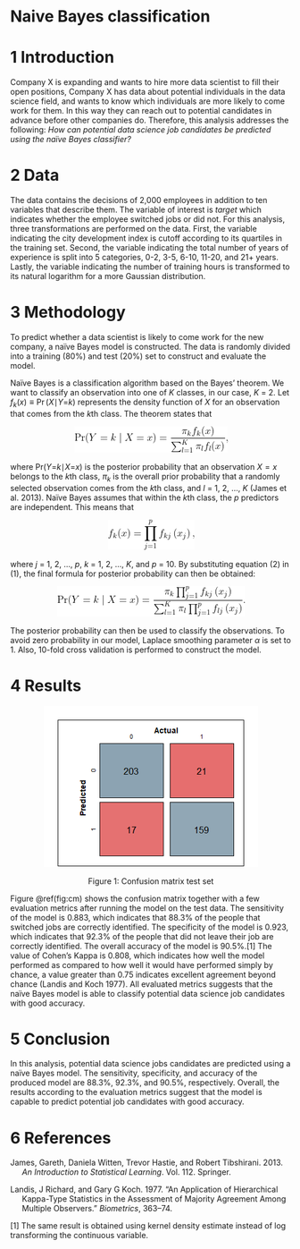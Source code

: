 # Naive Bayes classification

# 1 Introduction

Company X is expanding and wants to hire more data scientist to fill
their open positions, Company X has data about potential individuals in
the data science field, and wants to know which individuals are more
likely to come work for them. In this way they can reach out to
potential candidates in advance before other companies do. Therefore,
this analysis addresses the following: *How can potential data science
job candidates be predicted using the naïve Bayes classifier?*

# 2 Data

The data contains the decisions of 2,000 employees in addition to ten
variables that describe them. The variable of interest is *target* which
indicates whether the employee switched jobs or did not. For this
analysis, three transformations are performed on the data. First, the
variable indicating the city development index is cutoff according to
its quartiles in the training set. Second, the variable indicating the
total number of years of experience is split into 5 categories, 0-2,
3-5, 6-10, 11-20, and 21+ years. Lastly, the variable indicating the
number of training hours is transformed to its natural logarithm for a
more Gaussian distribution.

# 3 Methodology

To predict whether a data scientist is likely to come work for the new
company, a naïve Bayes model is constructed. The data is randomly
divided into a training (80%) and test (20%) set to construct and
evaluate the model.

Naïve Bayes is a classification algorithm based on the Bayes’ theorem.
We want to classify an observation into one of *K* classes, in our case,
*K* = 2. Let *f*<sub>*k*</sub>(*x*) ≡ Pr (*X*∣*Y*=*k*) represents the
density function of *X* for an observation that comes from the *k*th
class. The theorem states that

<div class="figure" style="text-align: center">

<img src="naivebayesrmd---kopie_files/figure-markdown_github/nb1.gif" alt="eq1"  />

</div>

where Pr(*Y*=*k*∣*X*=*x*) is the posterior probability that an
observation *X* = *x* belongs to the *k*th class, *π*<sub>*k*</sub> is
the overall prior probability that a randomly selected observation comes
from the *k*th class, and *l* = 1, 2, …, *K* (James et al. 2013). Naïve
Bayes assumes that within the *k*th class, the *p* predictors are
independent. This means that

<div class="figure" style="text-align: center">

<img src="naivebayesrmd---kopie_files/figure-markdown_github/nb2.gif" alt="eq2"  />

</div>

where *j* = 1, 2, …, *p*, *k* = 1, 2, …, *K*, and *p* = 10. By
substituting equation (2) in (1), the final formula for posterior
probability can then be obtained:

<div class="figure" style="text-align: center">

<img src="naivebayesrmd---kopie_files/figure-markdown_github/nb3.gif" alt="eq3"  />

</div>

The posterior probability can then be used to classify the observations.
To avoid zero probability in our model, Laplace smoothing parameter *α*
is set to 1. Also, 10-fold cross validation is performed to construct
the model.

# 4 Results

<div class="figure" style="text-align: center">

<img src="naivebayesrmd---kopie_files/figure-markdown_github/cm-1.png" alt="Confusion matrix test set"  />
<p class="caption">
Figure 1: Confusion matrix test set
</p>

</div>

Figure @ref(fig:cm) shows the confusion matrix together with a few
evaluation metrics after running the model on the test data. The
sensitivity of the model is 0.883, which indicates that 88.3% of the
people that switched jobs are correctly identified. The specificity of
the model is 0.923, which indicates that 92.3% of the people that did
not leave their job are correctly identified. The overall accuracy of
the model is 90.5%.[1] The value of Cohen’s Kappa is 0.808, which
indicates how well the model performed as compared to how well it would
have performed simply by chance, a value greater than 0.75 indicates
excellent agreement beyond chance (Landis and Koch 1977). All evaluated
metrics suggests that the naïve Bayes model is able to classify
potential data science job candidates with good accuracy.

# 5 Conclusion

In this analysis, potential data science jobs candidates are predicted
using a naïve Bayes model. The sensitivity, specificity, and accuracy of
the produced model are 88.3%, 92.3%, and 90.5%, respectively. Overall,
the results according to the evaluation metrics suggest that the model
is capable to predict potential job candidates with good accuracy.

# 6 References

<div id="refs" class="references csl-bib-body hanging-indent">

<div id="ref-james2013introduction" class="csl-entry">

James, Gareth, Daniela Witten, Trevor Hastie, and Robert Tibshirani.
2013. *An Introduction to Statistical Learning*. Vol. 112. Springer.

</div>

<div id="ref-landis1977application" class="csl-entry">

Landis, J Richard, and Gary G Koch. 1977. “An Application of
Hierarchical Kappa-Type Statistics in the Assessment of Majority
Agreement Among Multiple Observers.” *Biometrics*, 363–74.

</div>

</div>

[1] The same result is obtained using kernel density estimate instead of
log transforming the continuous variable.
